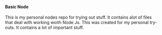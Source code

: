 #### Basic Node
This is my personal nodes repo for trying out stuff. It contains alot of files that deal with 
working woith Node Js.
This was created for my personal try-outs. It contains a lot of important stuff.
